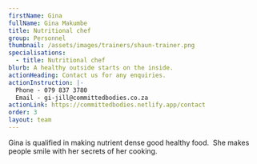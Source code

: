 ```yaml
---
firstName: Gina
fullName: Gina Makumbe
title: Nutritional chef
group: Personnel
thumbnail: /assets/images/trainers/shaun-trainer.png
specialisations:
  - title: Nutritional chef
blurb: A healthy outside starts on the inside.
actionHeading: Contact us for any enquiries.
actionInstruction: |-
  Phone - 079 837 3780
  Email - gi-jill@committedbodies.co.za
actionLink: https://committedbodies.netlify.app/contact
order: 3
layout: team
---
```

Gina is qualified in making nutrient dense good healthy food.  She makes people smile with her secrets of her cooking.